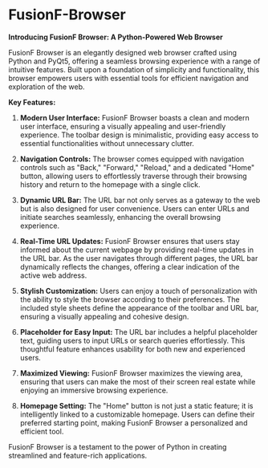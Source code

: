 # FusionF-Browser
**Introducing FusionF Browser: A Python-Powered Web Browser**

FusionF Browser is an elegantly designed web browser crafted using Python and PyQt5, offering a seamless browsing experience with a range of intuitive features. Built upon a foundation of simplicity and functionality, this browser empowers users with essential tools for efficient navigation and exploration of the web.

**Key Features:**

1. **Modern User Interface:**
   FusionF Browser boasts a clean and modern user interface, ensuring a visually appealing and user-friendly experience. The toolbar design is minimalistic, providing easy access to essential functionalities without unnecessary clutter.

2. **Navigation Controls:**
   The browser comes equipped with navigation controls such as "Back," "Forward," "Reload," and a dedicated "Home" button, allowing users to effortlessly traverse through their browsing history and return to the homepage with a single click.

3. **Dynamic URL Bar:**
   The URL bar not only serves as a gateway to the web but is also designed for user convenience. Users can enter URLs and initiate searches seamlessly, enhancing the overall browsing experience.

4. **Real-Time URL Updates:**
   FusionF Browser ensures that users stay informed about the current webpage by providing real-time updates in the URL bar. As the user navigates through different pages, the URL bar dynamically reflects the changes, offering a clear indication of the active web address.

5. **Stylish Customization:**
   Users can enjoy a touch of personalization with the ability to style the browser according to their preferences. The included style sheets define the appearance of the toolbar and URL bar, ensuring a visually appealing and cohesive design.

6. **Placeholder for Easy Input:**
   The URL bar includes a helpful placeholder text, guiding users to input URLs or search queries effortlessly. This thoughtful feature enhances usability for both new and experienced users.

7. **Maximized Viewing:**
   FusionF Browser maximizes the viewing area, ensuring that users can make the most of their screen real estate while enjoying an immersive browsing experience.

8. **Homepage Setting:**
   The "Home" button is not just a static feature; it is intelligently linked to a customizable homepage. Users can define their preferred starting point, making FusionF Browser a personalized and efficient tool.

FusionF Browser is a testament to the power of Python in creating streamlined and feature-rich applications. 
